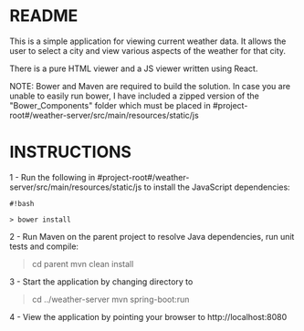 # README #

This is a simple application for viewing current weather data.  It allows the user to select a city and view various aspects of the weather for that city.

There is a pure HTML viewer and a JS viewer written using React. 

NOTE: Bower and Maven are required to build the solution. In case you are unable to easily run bower, I have included a zipped version of the "Bower_Components" folder which must be placed in #project-root#/weather-server/src/main/resources/static/js


# INSTRUCTIONS #

1 - Run the following in #project-root#/weather-server/src/main/resources/static/js to install the JavaScript dependencies:


```
#!bash

> bower install
```


2 - Run Maven on the parent project to resolve Java dependencies, run unit tests and compile:

> cd parent
> mvn clean install

3 - Start the application by changing directory to 

> cd ../weather-server
> mvn spring-boot:run

4 - View the application by pointing your browser to http://localhost:8080